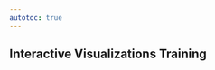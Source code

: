 ```yaml
---
autotoc: true
---
```


<slot name="/events/gcc2024/header" />
<div class="text-center">

## Interactive Visualizations Training

</div>
